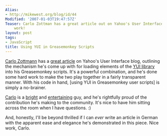 ```yaml
---
Alias:
- http://mikewest.org/blog/id/44
Modified: '2007-01-03T19:47:57Z'
Teaser: Carlo Zottman has a great article out on Yahoo's User Interface blog.  Nice
    work!
layout: post
tags:
- JavaScript
title: Using YUI in Greasemonkey Scripts
---
```

[Carlo Zottmann][carlo] has a [great article][article] on Yahoo's User Interface blog, outlining the mechanism he's come up with for loading elements of the [YUI library][yui] into his Greasemonkey scripts.  It's a powerful combination, and he's done some hard work to make the two play together in a fairly transparent manner.  With his code in hand, [using YUI in Greasemonkey user scripts] is simply a no-brainer.

[Carlo][] is a [bright][] and [entertaining][] guy, and he's rightfully proud of the contribution he's making to the community.  It's nice to have him sitting across the room when I have questions.  :)

And, honestly, I'll be beyond thrilled if I can _ever_ write an article in German with the apparent ease and elegance he's demonstrated in this piece.  Nice work, Carlo.  

[carlo]: http://carlo.zottmann.org/ "Carlo Zottmann"
[article]: http://yuiblog.com/blog/2007/01/03/yui-greasemonkey/ "Yahoo! User Interface Blog: 'Using YUI in Greasemonkey Scripts'"
[yui]: http://developer.yahoo.com/yui/ "Yahoo! UI Library"
[bright]: http://flickr.com/photos/mikewest/303440851/ "Carlo's a deep thinker"
[entertaining]: http://flickr.com/photos/mikewest/322188106/ "We work (very) closely together in the Munich office."